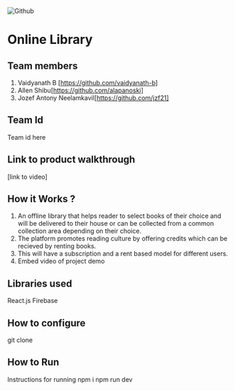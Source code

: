 ![Github](https://user-images.githubusercontent.com/64391274/206931805-33d163dc-b609-4d14-8302-e863cd0c40ee.png)

# Online Library

## Team members
1. Vaidyanath B [https://github.com/vaidyanath-b]
2. Allen Shibu[https://github.com/alapanoski]
3. Jozef Antony Neelamkavil[https://github.com/jzf21]
## Team Id
Team id here
## Link to product walkthrough
[link to video]
## How it Works ?
1. An offline library that helps reader to select books of their choice and will be delivered to their house or can be collected from a common collection area depending on their choice.
2. The platform promotes reading culture by offering credits which can be recieved by renting books.
3. This will have a subscription and a rent based model for different users.
5. Embed video of project demo
## Libraries used
React.js
Firebase
## How to configure
git clone 
## How to Run
Instructions for running
npm i
npm run dev

